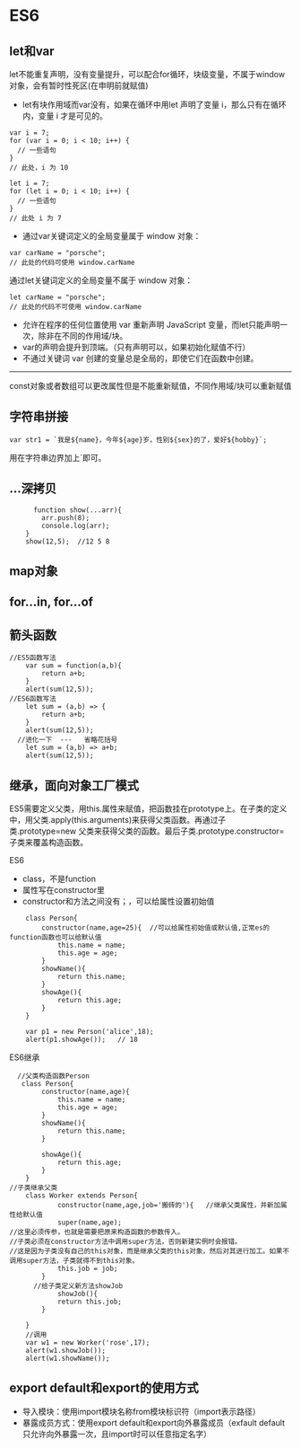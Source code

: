 # ES6
## let和var
let不能重复声明，没有变量提升，可以配合for循环，块级变量，不属于window对象，会有暂时性死区(在申明前就赋值)
* let有块作用域而var没有，如果在循环中用let 声明了变量 i，那么只有在循环内，变量 i 才是可见的。
```
var i = 7;
for (var i = 0; i < 10; i++) {
  // 一些语句
}
// 此处，i 为 10

let i = 7;
for (let i = 0; i < 10; i++) {
  // 一些语句
}
// 此处 i 为 7
```
* 通过var关键词定义的全局变量属于 window 对象：
```
var carName = "porsche";
// 此处的代码可使用 window.carName
```
通过let关键词定义的全局变量不属于 window 对象：
```
let carName = "porsche";
// 此处的代码不可使用 window.carName
```
* 允许在程序的任何位置使用 var 重新声明 JavaScript 变量，而let只能声明一次，除非在不同的作用域/块。
* var的声明会提升到顶端。（只有声明可以，如果初始化赋值不行）
* 不通过关键词 var 创建的变量总是全局的，即使它们在函数中创建。
- - - -
const对象或者数组可以更改属性但是不能重新赋值，不同作用域/块可以重新赋值
## 字符串拼接
```
var str1 = `我是${name}，今年${age}岁，性别${sex}的了，爱好${hobby}`;
```
用在字符串边界加上`即可。
## ...深拷贝
```
      function show(...arr){
        arr.push(8);
        console.log(arr);
    }
    show(12,5);  //12 5 8
```

## map对象
## for...in, for...of
## 箭头函数
```
//ES5函数写法
    var sum = function(a,b){
        return a+b;
    }
    alert(sum(12,5));
//ES6函数写法
    let sum = (a,b) => {
        return a+b;
    }
    alert(sum(12,5));
  //进化一下  ---   省略花括号
    let sum = (a,b) => a+b;
    alert(sum(12,5));
```
## 继承，面向对象工厂模式
ES5需要定义父类，用this.属性来赋值，把函数挂在prototype上。在子类的定义中，用父类.apply(this.arguments)来获得父类函数。再通过子类.prototype=new 父类来获得父类的函数。最后子类.prototype.constructor=子类来覆盖构造函数。

ES6
* class，不是function
* 属性写在constructor里
* constructor和方法之间没有；，可以给属性设置初始值
```
    class Person{
        constructor(name,age=25){  //可以给属性初始值或默认值,正常es的function函数也可以给默认值
            this.name = name;
            this.age = age;
        }
        showName(){
            return this.name;   
        }
        showAge(){
            return this.age;
        }   
    }
    
    var p1 = new Person('alice',18);
    alert(p1.showAge());   // 18
```

ES6继承
```
  //父类构造函数Person
   class Person{
        constructor(name,age){
            this.name = name;
            this.age = age;
        }
        showName(){
            return this.name;   
        }
        
        showAge(){
            return this.age;
        }   
    }
//子类继承父类
    class Worker extends Person{
            constructor(name,age,job='搬砖的'){   //继承父类属性，并新加属性给默认值
            super(name,age);    
//这里必须传参，也就是需要把原来构造函数的参数传入。
//子类必须在constructor方法中调用super方法，否则新建实例时会报错。
//这是因为子类没有自己的this对象，而是继承父类的this对象，然后对其进行加工。如果不调用super方法，子类就得不到this对象。
            this.job = job;
        }
      //给子类定义新方法showJob
            showJob(){
            return this.job;
        }   

    }
    //调用
    var w1 = new Worker('rose',17);
    alert(w1.showJob());
    alert(w1.showName());
```

## export default和export的使用方式
* 导入模块：使用import模块名称from模块标识符（import表示路径）
* 暴露成员方式：使用export default和export向外暴露成员（exfault default只允许向外暴露一次，且import时可以任意指定名字）
